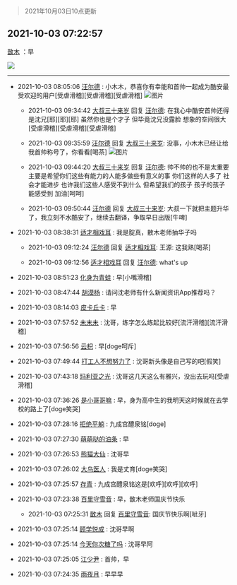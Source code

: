 > 2021年10月03日10点更新
<link rel="stylesheet" href="https://cdn.jsdelivr.net/gh/taotie6/sampleJSON@main/css/photo_show.css">
<meta name="referrer" content="no-referrer" />


 ## 2021-10-03 07:22:57 

 [㪚木](https://www.coolapk.com/feed/30425148?shareKey=OWMxMmEwNTMxNGVjNjE1OGY1ZDM~) ：早 

<div class="album">
<img class="img-item" src="https://image.coolapk.com/feed/2021/1003/07/1081091_3631ba85_6975_737@2160x2804.jpeg" />
</div>

 ------- 

- 2021-10-03 08:05:06 [汪尔德](uid=1595236) : 小木木，恭喜你有幸能和首帅一起成为酷安最受欢迎的用户[受虐滑稽][受虐滑稽][受虐滑稽] ![图片](https://image.coolapk.com/feed/2021/1003/08/1595236_8ff8d7b3_9505_7261@1148x522.jpeg)

    - 2021-10-03 09:34:42 [大叔三十来岁](uid=5360167) 回复 [汪尔德](uid=1595236): 在我心中酷安首帅还得是沈兄[耶][耶][耶] 虽然你也是个才子  但毕竟沈兄没露脸 想象的空间很大[受虐滑稽][受虐滑稽][受虐滑稽] 

    - 2021-10-03 09:35:59 [汪尔德](uid=1595236) 回复 [大叔三十来岁](uid=5360167): 没事，小木木已经让给我首帅称号了，你看看[喝茶] ![图片](https://image.coolapk.com/feed/2021/0925/19/1595236_a16b45bf_1001_1125@1148x1108.jpeg)

    - 2021-10-03 09:44:20 [大叔三十来岁](uid=5360167) 回复 [汪尔德](uid=1595236): 帅不帅的也不是太重要  主要是希望你们这些有能力的人能多做些有意义的事  你们这样的人多了  社会才能进步 也许我们这些人感受不到什么  但希望我们的孩子  孩子的孩子能感受到  加油[呵呵] 

    - 2021-10-03 09:50:44 [汪尔德](uid=1595236) 回复 [大叔三十来岁](uid=5360167): 大叔一下就把主题升华了，我立刻不水酷安了，继续去翻译，争取早日出版[牛啤] 

- 2021-10-03 08:38:31 [适才相戏耳](uid=2363272) : 我是腚真，散木老师抽华子吗 

    - 2021-10-03 09:12:24 [汪尔德](uid=1595236) 回复 [适才相戏耳](uid=2363272): 王源: 这我熟[喝茶] 

    - 2021-10-03 09:12:56 [适才相戏耳](uid=2363272) 回复 [汪尔德](uid=1595236): what&#039;s up 

- 2021-10-03 08:51:23 [化身为青蛙](uid=1209189) : 早[小嘴滑稽] 

- 2021-10-03 08:47:44 [胡漠杨](uid=857620) : 请问沈老师有什么新闻资讯App推荐吗？ 

- 2021-10-03 08:14:03 [皮卡丘卡](uid=2060123) : 早 

- 2021-10-03 07:57:52 [未末未](uid=3823482) : 沈哥，练字怎么练起比较好[流汗滑稽][流汗滑稽] 

- 2021-10-03 07:56:56 [云枳](uid=4374824) : 早[doge呵斥] 

- 2021-10-03 07:49:44 [打工人不想努力了](uid=4156617) : 沈哥新头像是自己写的吧[假笑] 

- 2021-10-03 07:43:18 [玛利亚之光](uid=3142203) : 沈哥这几天这么有雅兴，没出去玩吗[受虐滑稽] 

- 2021-10-03 07:36:26 [是小哥哥嘛](uid=1414076) : 早，身为高中生的我明天这时候就在去学校的路上了[doge笑哭] 

- 2021-10-03 07:28:16 [拒绝平躺](uid=1706749) : 九成宫醴泉铭[doge] 

- 2021-10-03 07:27:30 [萌萌哒的油条](uid=1534864) : 早 

- 2021-10-03 07:26:53 [熊猫大仙](uid=1742170) : 沈哥早 

- 2021-10-03 07:26:02 [大鸟医人](uid=1511304) : 我是丈育[doge笑哭] 

- 2021-10-03 07:25:57 [存青](uid=1006954) : 九成宫醴泉铭这是[欢呼][欢呼][欢呼] 

- 2021-10-03 07:23:38 [百里守雪音](uid=1080769) : 早，㪚木老师国庆节快乐 

    - 2021-10-03 07:25:31 [㪚木](uid=1081091) 回复 [百里守雪音](uid=1080769): 国庆节快乐啊[呲牙] 

- 2021-10-03 07:25:14 [顾学悦成](uid=1028042) : 沈哥早啊 

- 2021-10-03 07:25:14 [今天你次糖了吗](uid=2933235) : 沈哥早阿 

- 2021-10-03 07:25:05 [江少尹](uid=3524927) : 首帅，早 

- 2021-10-03 07:24:35 [雨夜月](uid=2036968) : 早早早 

